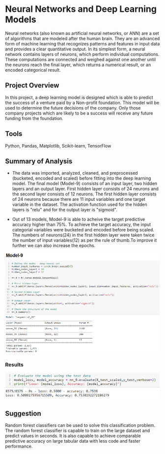 # Neural Networks and Deep Learning Models
Neural networks (also known as artificial neural networks, or ANN) are a set of algorithms that are modeled after the human brain. 
They are an advanced form of machine learning that recognizes patterns and features in input data and provides a clear quantitative 
output. In its simplest form, a neural network contains layers of neurons, which perform individual computations. These computations 
are connected and weighed against one another until the neurons reach the final layer, which returns a numerical result, or an encoded 
categorical result.


## Project Overview
In this project, a deep learning model is designed which is able to predict the success of a venture paid by a Non-profit foundation. 
This model will be used to determine the future decisions of the company. Only those company projects which are likely to be a success 
will receive any future funding from the foundation.

## Tools
Python, Pandas, Matplotlib, Scikit-learn, TensorFlow
	
## Summary of Analysis

- The data was imported, analyzed, cleaned, and preprocessed (bucketed, encoded and scaled) before fitting into the deep learning 
model. The final model (Model-9) consists of an input layer, two hidden layers and an output layer. First hidden layer consists of 
24 neurons and the second layer consists of 12 neurons. The first hidden layer consists of 24 neurons because there are 11 input 
variables and one target variable in the dataset. The activation function used for the hidden layers is "relu" and for the output 
layer is "sigmoid".

- Out of 13 models, Model-9 is able to acheive the target predictive accuracy higher than 75%. To achieve the target accuracy, the input 
categorial variables were bucketed and encoded before being scaled. The numbers of neurons(24) in the first hidden layer were taken twice the 
number of input variables(12) as per the rule of thumb.To improve it further we can also increase the epochs.


![alt text](https://github.com/ArchanaRohilla/neural_networks/blob/master/Images/Model-9.png)

### Results

![alt text](https://github.com/ArchanaRohilla/neural_networks/blob/master/Images/Model9_Result.png)

## Suggestion
Random forest classifiers can be used to solve this classification problem. The random forest classifier is capable to train on the 
large dataset and predict values in seconds. It is also capable to achieve comparable predictive accuracy on large tabular data with 
less code and faster performance. 